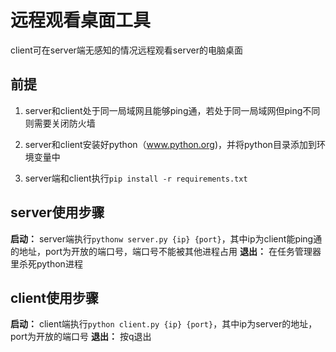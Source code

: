 # 远程观看桌面工具

client可在server端无感知的情况远程观看server的电脑桌面

## 前提

1. server和client处于同一局域网且能够ping通，若处于同一局域网但ping不同则需要关闭防火墙
 
2. server和client安装好python（www.python.org)，并将python目录添加到环境变量中

3. server端和client执行`pip install -r requirements.txt`

## server使用步骤

**启动：** server端执行`pythonw server.py {ip}
{port}`，其中ip为client能ping通的地址，port为开放的端口号，端口号不能被其他进程占用
**退出：** 在任务管理器里杀死python进程

## client使用步骤

**启动：** client端执行`python client.py {ip}
{port}`，其中ip为server的地址，port为开放的端口号
**退出：** 按q退出

